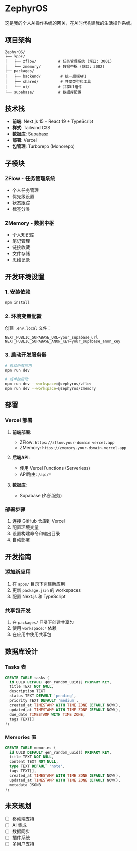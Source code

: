 # ZephyrOS

这是我的个人AI操作系统的网关，在AI时代构建我的生活操作系统。

## 项目架构

```
ZephyrOS/
├── apps/
│   ├── zflow/          # 任务管理系统 (端口: 3001)
│   └── zmemory/        # 数据中枢 (端口: 3002)
├── packages/
│   ├── backend/         # 统一后端API
│   ├── shared/          # 共享类型和工具
│   └── ui/             # 共享UI组件
└── supabase/           # 数据库配置
```

## 技术栈

- **前端**: Next.js 15 + React 19 + TypeScript
- **样式**: Tailwind CSS
- **数据库**: Supabase
- **部署**: Vercel
- **包管理**: Turborepo (Monorepo)

## 子模块

### ZFlow - 任务管理系统
- 个人任务管理
- 优先级设置
- 状态跟踪
- 标签分类

### ZMemory - 数据中枢
- 个人知识库
- 笔记管理
- 链接收藏
- 文件存储
- 思维记录

## 开发环境设置

### 1. 安装依赖
```bash
npm install
```

### 2. 环境变量配置
创建 `.env.local` 文件：
```env
NEXT_PUBLIC_SUPABASE_URL=your_supabase_url
NEXT_PUBLIC_SUPABASE_ANON_KEY=your_supabase_anon_key
```

### 3. 启动开发服务器
```bash
# 启动所有应用
npm run dev

# 或单独启动
npm run dev --workspace=@zephyros/zflow
npm run dev --workspace=@zephyros/zmemory
```

## 部署

### Vercel 部署

1. **前端部署**:
   - ZFlow: `https://zflow.your-domain.vercel.app`
   - ZMemory: `https://zmemory.your-domain.vercel.app`

2. **后端API**:
   - 使用 Vercel Functions (Serverless)
   - API路由: `/api/*`

3. **数据库**:
   - Supabase (外部服务)

### 部署步骤

1. 连接 GitHub 仓库到 Vercel
2. 配置环境变量
3. 设置构建命令和输出目录
4. 自动部署

## 开发指南

### 添加新应用
1. 在 `apps/` 目录下创建新应用
2. 更新 `package.json` 的 workspaces
3. 配置 Next.js 和 TypeScript

### 共享包开发
1. 在 `packages/` 目录下创建共享包
2. 使用 `workspace:*` 依赖
3. 在应用中使用共享包

## 数据库设计

### Tasks 表
```sql
CREATE TABLE tasks (
  id UUID DEFAULT gen_random_uuid() PRIMARY KEY,
  title TEXT NOT NULL,
  description TEXT,
  status TEXT DEFAULT 'pending',
  priority TEXT DEFAULT 'medium',
  created_at TIMESTAMP WITH TIME ZONE DEFAULT NOW(),
  updated_at TIMESTAMP WITH TIME ZONE DEFAULT NOW(),
  due_date TIMESTAMP WITH TIME ZONE,
  tags TEXT[]
);
```

### Memories 表
```sql
CREATE TABLE memories (
  id UUID DEFAULT gen_random_uuid() PRIMARY KEY,
  title TEXT NOT NULL,
  content TEXT NOT NULL,
  type TEXT DEFAULT 'note',
  tags TEXT[],
  created_at TIMESTAMP WITH TIME ZONE DEFAULT NOW(),
  updated_at TIMESTAMP WITH TIME ZONE DEFAULT NOW(),
  metadata JSONB
);
```

## 未来规划

- [ ] 移动端支持
- [ ] AI 集成
- [ ] 数据同步
- [ ] 插件系统
- [ ] 多用户支持
